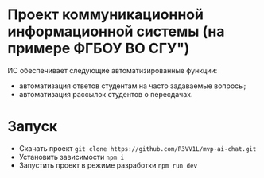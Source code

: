 # Проект коммуникационной информационной системы (на примере ФГБОУ ВО СГУ")

ИС обеспечивает следующие автоматизированные функции:
-	автоматизация ответов студентам на часто задаваемые вопросы;
-	автоматизация рассылок студентов о пересдачах.

# Запуск
- Скачать проект
   `git clone https://github.com/R3VV1L/mvp-ai-chat.git`
- Установить зависимости
   `npm i`
- Запустить проект в режиме разработки
   `npm run dev`

